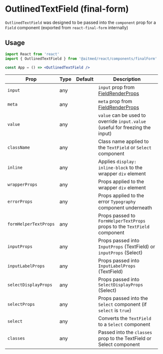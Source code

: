 # OutlinedTextField (final-form)

`OutlinedTextField` was designed to be passed into the `component` prop for a `Field` component (exported from `react-final-form` internally)

## Usage

```jsx
import React from 'react'
import { OutlinedTextField } from '@aitmed/react/components/finalForm'

const App = () => <OutlinedTextField />
```

| Prop                  | Type | Default | Description                                                                                               |
| --------------------- | ---- | ------- | --------------------------------------------------------------------------------------------------------- |
| `input`               | any  |         | `input` prop from [FieldRenderProps](https://final-form.org/docs/react-final-form/types/FieldRenderProps) |
| `meta`                | any  |         | `meta` prop from [FieldRenderProps](https://final-form.org/docs/react-final-form/types/FieldRenderProps)  |
| `value`               | any  |         | `value` can be used to override `input.value` (useful for freezing the input)                             |
| `className`           | any  |         | Class name applied to the `TextField` or `Select` component                                               |
| `inline`              | any  |         | Applies `display: inline-block` to the wrapper `div` element                                              |
| `wrapperProps`        | any  |         | Props applied to the wrapper `div` element                                                                |
| `errorProps`          | any  |         | Props applied to the error `Typography` component underneath                                              |
| `formHelperTextProps` | any  |         | Props passed to `FormHelperTextProps` props to the `TextField` component                                  |
| `inputProps`          | any  |         | Props passed into `InputProps` (TextField) or `inputProps` (Select)                                       |
| `inputLabelProps`     | any  |         | Props passed into `InputLabelProps` (TextField)                                                           |
| `selectDisplayProps`  | any  |         | Props passed into `SelectDisplayProps` (Select)                                                           |
| `selectProps`         | any  |         | Props passed into the `Select` component (if `select` is `true`)                                          |
| `select`              | any  |         | Converts the `TextField` to a `Select` component                                                          |
| `classes`             | any  |         | Passed into the `classes` prop to the TextField or Select component                                       |
